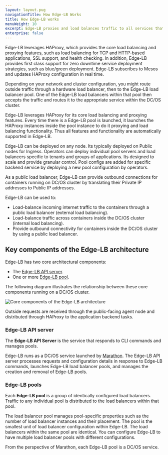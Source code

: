 ```yaml
---
layout: layout.pug
navigationTitle: How Edge-LB Works
title: How Edge-LB works
menuWeight: 10
excerpt: Edge-LB proxies and load balances traffic to all services that run on DC/OS.
enterprise: false
---
```


Edge-LB leverages HAProxy, which provides the core load balancing and proxying features, such as load balancing for TCP and HTTP-based applications, SSL support, and health checking. In addition, Edge-LB provides first class support for zero downtime service deployment strategies, such as blue/green deployment. Edge-LB subscribes to Mesos and updates HAProxy configuration in real time.

Depending on your network and cluster configuration, you might route outside traffic through a hardware load balancer, then to the Edge-LB load balancer pool. One of the Edge-LB load balancers within that pool then accepts the traffic and routes it to the appropriate service within the DC/OS cluster.

Edge-LB leverages HAProxy for its core load balancing and proxying features. Every time there is a Edge-LB pool is launched, it launches the HAProxy instances inside the pool instance to do it proxying and load balancing functionality. Thus all features and functionality are automatically supported in Edge-LB.

Edge-LB can be deployed on any node. Its typically deployed on Public nodes for Ingress. Operators can deploy individual pool servers and load balancers specific to tenants and groups of applications. Its designed to scale and provide granular control. Pool configs are added for specific backend service by deploying a new pool configuration by operators.

As a public load balancer, Edge-LB can provide outbound connections for containers running on DC/OS cluster by translating their Private IP addresses to Public IP addresses.

Edge-LB can be used to: 
- Load-balance incoming internet traffic to the containers through a public load balancer (external load balancing).
- Load-balance traffic across containers inside the DC/OS cluster (internal load balancing).
- Provide outbound connectivity for containers inside the DC/OS cluster by using a public load balancer.
  
## Key components of the Edge-LB architecture

Edge-LB has two core architectural components:
- The [Edge-LB API server](#edge-lb-api-server).
- One or more [Edge-LB pool](#edge-lb-pool).

The following diagram illustrates the relationship between these core components running on a DC/OS cluster.

<p>
<img src="/services/edge-lb/img/Edge-LB-2.png" alt="Core components of the Edge-LB architecture">
</p>

Outside requests are received through the public-facing agent node and distributed through HAProxy to the application backend tasks.

<a name="edge-lb-api-server"></a>

### Edge-LB API server

The **Edge-LB API Server** is the service that responds to CLI commands and manages pools.

Edge-LB runs as a DC/OS service launched by [Marathon](/latest/deploying-services/). The Edge-LB API server processes requests and configuration details in response to Edge-LB commands, launches Edge-LB load balancer pools, and manages the creation and removal of Edge-LB pools. 

<a name="edge-lb-pool"></a>

### Edge-LB pools

Each **Edge-LB pool** is a group of identically configured load balancers. Traffic to any individual pool is distributed to the load balancers within that pool. 

The load balancer pool manages pool-specific properties such as the number of load balancer instances and their placement. The pool is the smallest unit of load balancer configuration within Edge-LB. The load balancers within the same pool are identical. You can configure Edge-LB to have multiple load balancer pools with different configurations.

From the perspective of Marathon, each Edge-LB pool is a DC/OS service.

